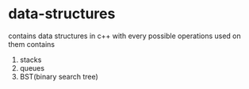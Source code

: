 # data-structures
contains data structures in c++ with every possible operations used on them
   contains 
   1) stacks
   2) queues
   3) BST(binary search tree)
